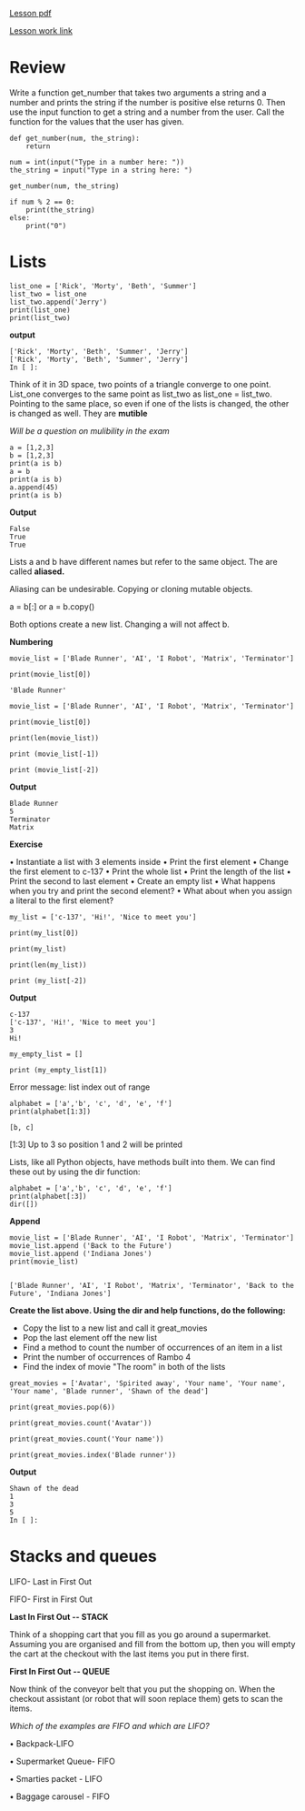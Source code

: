 [Lesson pdf](https://learningcentral.cf.ac.uk/bbcswebdav/pid-4459785-dt-content-rid-7897048_2/courses/1718-CM6114/4_Lists_and_Loops_InClass.pdf)

[Lesson work link](http://localhost:8888/notebooks/Work/My_code/4_lesson_work.ipynb)

# Review
Write a function get_number that takes two arguments a string and a number and prints the string
if the number is positive else returns 0. Then use the input function to get a string and a number
from the user. Call the function for the values that the user has given.
```
def get_number(num, the_string):
    return

num = int(input("Type in a number here: "))
the_string = input("Type in a string here: ")

get_number(num, the_string)
    
if num % 2 == 0:
    print(the_string)
else:
    print("0")
```
# Lists
```
list_one = ['Rick', 'Morty', 'Beth', 'Summer']
list_two = list_one
list_two.append('Jerry')
print(list_one)
print(list_two)
```
**output**
```
['Rick', 'Morty', 'Beth', 'Summer', 'Jerry']
['Rick', 'Morty', 'Beth', 'Summer', 'Jerry']
In [ ]:
```
Think of it in 3D space, two points of a triangle converge to one point. List_one converges to the same point as list_two as list_one = list_two. Pointing to the same place, so even if one of the lists is changed, the other is changed as well. They are **mutible**

*Will be a question on mulibility in the exam*

```
a = [1,2,3]
b = [1,2,3]
print(a is b)
a = b
print(a is b)
a.append(45)
print(a is b)
```
**Output**
```
False
True
True
```

Lists a and b have different names but refer to the same object. The are called **aliased.**

Aliasing can be undesirable.
Copying or cloning mutable objects.

a = b[:]
or
a = b.copy()

Both options create a new list. Changing a will not affect b.

**Numbering**
```
movie_list = ['Blade Runner', 'AI', 'I Robot', 'Matrix', 'Terminator']

print(movie_list[0])

'Blade Runner'
```

```
movie_list = ['Blade Runner', 'AI', 'I Robot', 'Matrix', 'Terminator']

print(movie_list[0])

print(len(movie_list))

print (movie_list[-1])

print (movie_list[-2])
```
**Output**
```
Blade Runner
5
Terminator
Matrix
```
**Exercise**

• Instantiate a list with 3 elements inside
• Print the first element
• Change the first element to c-137
• Print the whole list
• Print the length of the list
• Print the second to last element
• Create an empty list
• What happens when you try and print the second element?
• What about when you assign a literal to the first element?

```
my_list = ['c-137', 'Hi!', 'Nice to meet you']

print(my_list[0])

print(my_list)

print(len(my_list))

print (my_list[-2])
```
**Output**
```
c-137
['c-137', 'Hi!', 'Nice to meet you']
3
Hi!
```

```
my_empty_list = []

print (my_empty_list[1])
```
Error message: list index out of range

```
alphabet = ['a','b', 'c', 'd', 'e', 'f']
print(alphabet[1:3])

[b, c]
```
[1:3] Up to 3 so position 1 and  2 will be printed


Lists, like all Python objects, have methods built into them. We can find these out by using the dir
function:
```
alphabet = ['a','b', 'c', 'd', 'e', 'f']
print(alphabet[:3])
dir([])
```

**Append**
```
movie_list = ['Blade Runner', 'AI', 'I Robot', 'Matrix', 'Terminator']
movie_list.append ('Back to the Future')
movie_list.append ('Indiana Jones')
print(movie_list)


['Blade Runner', 'AI', 'I Robot', 'Matrix', 'Terminator', 'Back to the Future', 'Indiana Jones']
```
**Create the list above. Using the dir and help functions, do the following:**

- Copy the list to a new list and call it great_movies
- Pop the last element off the new list
- Find a method to count the number of occurrences of an item in a list
- Print the number of occurrences of Rambo 4
- Find the index of movie "The room" in both of the lists
```
great_movies = ['Avatar', 'Spirited away', 'Your name', 'Your name', 'Your name', 'Blade runner', 'Shawn of the dead']

print(great_movies.pop(6))

print(great_movies.count('Avatar'))

print(great_movies.count('Your name'))

print(great_movies.index('Blade runner'))
```
**Output**
```
Shawn of the dead
1
3
5
In [ ]:
```
# Stacks and queues

LIFO- Last in First Out

FIFO- First in First Out

**Last In First Out -- STACK**

Think of a shopping cart that you fill as you go around a supermarket. Assuming you are organised
and fill from the bottom up, then you will empty the cart at the checkout with the last items
you put in there first.

**First In First Out -- QUEUE**

Now think of the conveyor belt that you put the shopping on. When the checkout assistant (or
robot that will soon replace them) gets to scan the items.

*Which of the examples are FIFO and which are LIFO?*

• Backpack-LIFO

• Supermarket Queue- FIFO

• Smarties packet - LIFO

• Baggage carousel - FIFO

